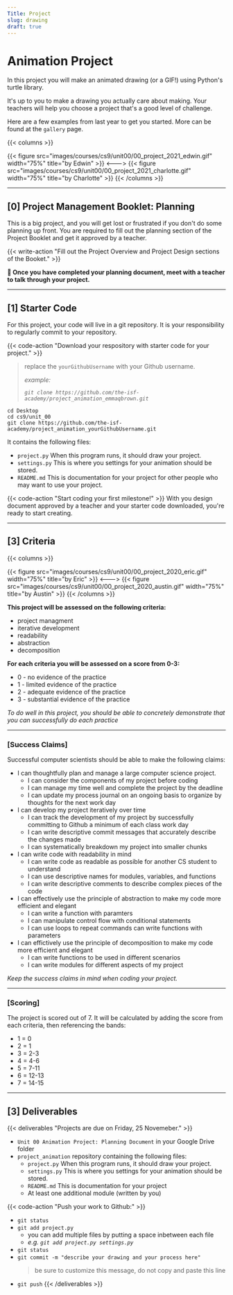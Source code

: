 ```yaml
---
Title: Project
slug: drawing
draft: true
---
```


# Animation Project

In this project you will make an animated drawing (or a GIF!) using Python's turtle library.

It's up to you to make a drawing you actually care about making. Your teachers will help you choose a project that's a good level of challenge.

Here are a few examples from last year to get you started. More can be found at the `gallery` page.

{{< columns >}}

{{< figure src="images/courses/cs9/unit00/00_project_2021_edwin.gif" width="75%" title="by Edwin" >}}
<--->
{{< figure src="images/courses/cs9/unit00/00_project_2021_charlotte.gif" width="75%" title="by Charlotte" >}}
{{< /columns >}}




---

## [0] Project Management Booklet: Planning 

This is a big project, and you will get lost or frustrated if you don't do some planning up front. You are required to fill out the planning section of the Project Booklet and get it approved by a teacher. 


{{< write-action "Fill out the Project Overview and Project Design sections of the Booket." >}}

**👀 Once you have completed your planning document, meet with a teacher to talk through your project.**


---

##  [1] Starter Code

For this project, your code will live in a git repository. It is your responsibility to regularly commit to your repository.

{{< code-action "Download your respository with starter code for your project." >}}
> replace the `yourGithubUsername` with your Github username.
>
> *example:*
>
> *`git clone https://github.com/the-isf-academy/project_animation_emmaqbrown.git`*


```shell
cd Desktop
cd cs9/unit_00
git clone https://github.com/the-isf-academy/project_animation_yourGithubUsername.git
```

It contains the following files:
- `project.py` When this program runs, it should draw your project.
- `settings.py` This is where you settings for your animation should be stored.
- `README.md` This is documentation for your project for other people who may want to use your project.


{{< code-action "Start coding your first milestone!" >}} With you design document approved by a teacher and your starter code downloaded, you're ready to start creating.

---

## [3] Criteria

{{< columns >}}

{{< figure src="images/courses/cs9/unit00/00_project_2020_eric.gif" width="75%" title="by Eric" >}}
<--->
{{< figure src="images/courses/cs9/unit00/00_project_2020_austin.gif" width="75%" title="by Austin" >}}
{{< /columns >}}

**This project will be assessed on the following criteria:**
- project managment
- iterative development
- readability
- abstraction
- decomposition

**For each criteria you will be assessed on a score from 0-3:**
- 0 - no evidence of the practice
- 1 - limited evidence of the practice
- 2 - adequate evidence of the practice
- 3 - substantial evidence of the practice

*To do well in this project, you should be able to concretely demonstrate that you can successfully do each practice*

---


### [Success Claims]

Successful computer scientists should be able to make the following claims:
- I can thoughtfully plan and manage a large computer science project.  
    - I can consider the components of my project before coding
    - I can manage my time well and complete the project by the deadline
    - I can update my process journal on an ongoing basis to organize by thoughts for the next work day
- I can develop my project iteratively over time
    - I can track the development of my project by successfully committing to Github a minimum of each class work day
    - I can write descriptive commit messages that accurately describe the changes made
    - I can systematically breakdown my project into smaller chunks  
- I can write code with readability in mind
    - I can write code as readable as possible for another CS student to understand
    - I can use descriptive names for modules, variables, and functions
    - I can write descriptive comments to describe complex pieces of the code
- I can effectively use the principle of abstraction to make my code more efficient and elegant
    - I can write a function with paramters
    - I can manipulate control flow with conditional statements
    - I can use loops to repeat commands
     can write functions with parameters
- I can effictively use the principle of decomposition to make my code more efficient and elegant
    - I can write functions to be used in different scenarios
    - I can write modules for different aspects of my project

*Keep the success claims in mind when coding your project.*

---

### [Scoring]

The project is scored out of 7. It will be calculated by adding the score from each criteria, then referencing the bands:
- 1 = 0
- 2 = 1
- 3 = 2-3
- 4 = 4-6
- 5 = 7-11
- 6 = 12-13
- 7 = 14-15

---

## [3] Deliverables

{{< deliverables  "Projects are due on Friday, 25 Novemeber." >}}


- `Unit 00 Animation Project: Planning Document` in your Google Drive folder
- `project_animation` repository containing the following files:
    - `project.py` When this program runs, it should draw your project.
    - `settings.py` This is where you settings for your animation should be stored.
    - `README.md` This is documentation for your project
    - At least one additional module (written by you)

{{< code-action "Push your work to Github:" >}}
- `git status`
- `git add project.py`
    - you can add multiple files by putting a space inbetween each file
    - *e.g. `git add project.py settings.py`*
- `git status`
- `git commit -m "describe your drawing and your process here"`
  > be sure to customize this message, do not copy and paste this line
- `git push`
{{< /deliverables >}}



